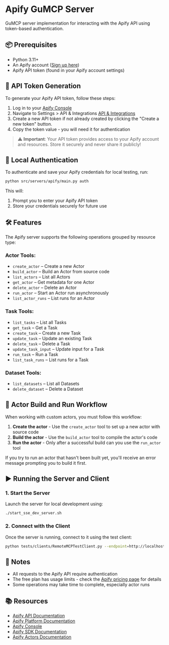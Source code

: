 # Apify GuMCP Server

GuMCP server implementation for interacting with the Apify API using token-based authentication.

## 📦 Prerequisites

- Python 3.11+
- An Apify account ([Sign up here](https://apify.com/))
- Apify API token (found in your Apify account settings)

## 🔑 API Token Generation

To generate your Apify API token, follow these steps:

1. Log in to your [Apify Console](https://console.apify.com/)
2. Navigate to Settings > API & Integrations [API & Integrations](https://console.apify.com/settings/integrations)
3. Create a new API token if not already created by clicking the "Create a new token" button.
4. Copy the token value - you will need it for authentication

> ⚠️ **Important**: Your API token provides access to your Apify account and resources. Store it securely and never share it publicly!

## 🔐 Local Authentication

To authenticate and save your Apify credentials for local testing, run:

```bash
python src/servers/apify/main.py auth
```

This will:
1. Prompt you to enter your Apify API token
2. Store your credentials securely for future use

## 🛠️ Features

The Apify server supports the following operations grouped by resource type:

### Actor Tools:

- `create_actor` – Create a new Actor
- `build_actor` – Build an Actor from source code
- `list_actors` – List all Actors
- `get_actor` – Get metadata for one Actor
- `delete_actor` – Delete an Actor
- `run_actor` – Start an Actor run asynchronously
- `list_actor_runs` – List runs for an Actor

### Task Tools:

- `list_tasks` – List all Tasks
- `get_task` – Get a Task
- `create_task` – Create a new Task
- `update_task` – Update an existing Task
- `delete_task` – Delete a Task
- `update_task_input` – Update input for a Task
- `run_task` – Run a Task
- `list_task_runs` – List runs for a Task

### Dataset Tools:

- `list_datasets` – List all Datasets
- `delete_dataset` – Delete a Dataset

## 🔄 Actor Build and Run Workflow

When working with custom actors, you must follow this workflow:

1. **Create the actor** - Use the `create_actor` tool to set up a new actor with source code
2. **Build the actor** - Use the `build_actor` tool to compile the actor's code
3. **Run the actor** - Only after a successful build can you use the `run_actor` tool

If you try to run an actor that hasn't been built yet, you'll receive an error message prompting you to build it first.

## ▶️ Running the Server and Client

### 1. Start the Server

Launch the server for local development using:

```bash
./start_sse_dev_server.sh
```

### 2. Connect with the Client

Once the server is running, connect to it using the test client:

```bash
python tests/clients/RemoteMCPTestClient.py --endpoint=http://localhost:8000/apify/local
```


## 📎 Notes

- All requests to the Apify API require authentication
- The free plan has usage limits - check the [Apify pricing page](https://apify.com/pricing) for details
- Some operations may take time to complete, especially actor runs

## 📚 Resources

- [Apify API Documentation](https://docs.apify.com/api/v2)
- [Apify Platform Documentation](https://docs.apify.com/platform)
- [Apify Console](https://console.apify.com/)
- [Apify SDK Documentation](https://sdk.apify.com/)
- [Apify Actors Documentation](https://docs.apify.com/platform/actors)
